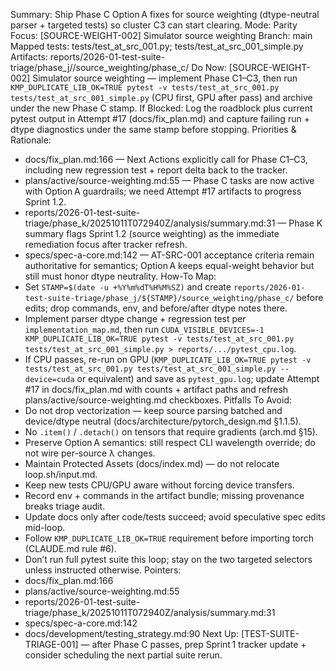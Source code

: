 Summary: Ship Phase C Option A fixes for source weighting (dtype-neutral parser + targeted tests) so cluster C3 can start clearing.
Mode: Parity
Focus: [SOURCE-WEIGHT-002] Simulator source weighting
Branch: main
Mapped tests: tests/test_at_src_001.py; tests/test_at_src_001_simple.py
Artifacts: reports/2026-01-test-suite-triage/phase_j/<STAMP>/source_weighting/phase_c/
Do Now: [SOURCE-WEIGHT-002] Simulator source weighting — implement Phase C1–C3, then run `KMP_DUPLICATE_LIB_OK=TRUE pytest -v tests/test_at_src_001.py tests/test_at_src_001_simple.py` (CPU first, GPU after pass) and archive under the new Phase C stamp.
If Blocked: Log the roadblock plus current pytest output in Attempt #17 (docs/fix_plan.md) and capture failing run + dtype diagnostics under the same stamp before stopping.
Priorities & Rationale:
- docs/fix_plan.md:166 — Next Actions explicitly call for Phase C1–C3, including new regression test + report delta back to the tracker.
- plans/active/source-weighting.md:55 — Phase C tasks are now active with Option A guardrails; we need Attempt #17 artifacts to progress Sprint 1.2.
- reports/2026-01-test-suite-triage/phase_k/20251011T072940Z/analysis/summary.md:31 — Phase K summary flags Sprint 1.2 (source weighting) as the immediate remediation focus after tracker refresh.
- specs/spec-a-core.md:142 — AT-SRC-001 acceptance criteria remain authoritative for semantics; Option A keeps equal-weight behavior but still must honor dtype neutrality.
How-To Map:
- Set `STAMP=$(date -u +%Y%m%dT%H%M%SZ)` and create `reports/2026-01-test-suite-triage/phase_j/${STAMP}/source_weighting/phase_c/` before edits; drop commands, env, and before/after dtype notes there.
- Implement parser dtype change + regression test per `implementation_map.md`, then run `CUDA_VISIBLE_DEVICES=-1 KMP_DUPLICATE_LIB_OK=TRUE pytest -v tests/test_at_src_001.py tests/test_at_src_001_simple.py > reports/.../pytest_cpu.log`.
- If CPU passes, re-run on GPU (`KMP_DUPLICATE_LIB_OK=TRUE pytest -v tests/test_at_src_001.py tests/test_at_src_001_simple.py --device=cuda` or equivalent) and save as `pytest_gpu.log`; update Attempt #17 in docs/fix_plan.md with counts + artifact paths and refresh plans/active/source-weighting.md checkboxes.
Pitfalls To Avoid:
- Do not drop vectorization — keep source parsing batched and device/dtype neutral (docs/architecture/pytorch_design.md §1.1.5).
- No `.item()` / `.detach()` on tensors that require gradients (arch.md §15).
- Preserve Option A semantics: still respect CLI wavelength override; do not wire per-source λ changes.
- Maintain Protected Assets (docs/index.md) — do not relocate loop.sh/input.md.
- Keep new tests CPU/GPU aware without forcing device transfers.
- Record env + commands in the artifact bundle; missing provenance breaks triage audit.
- Update docs only after code/tests succeed; avoid speculative spec edits mid-loop.
- Follow `KMP_DUPLICATE_LIB_OK=TRUE` requirement before importing torch (CLAUDE.md rule #6).
- Don’t run full pytest suite this loop; stay on the two targeted selectors unless instructed otherwise.
Pointers:
- docs/fix_plan.md:166
- plans/active/source-weighting.md:55
- reports/2026-01-test-suite-triage/phase_k/20251011T072940Z/analysis/summary.md:31
- specs/spec-a-core.md:142
- docs/development/testing_strategy.md:90
Next Up: [TEST-SUITE-TRIAGE-001] — after Phase C passes, prep Sprint 1 tracker update + consider scheduling the next partial suite rerun.
